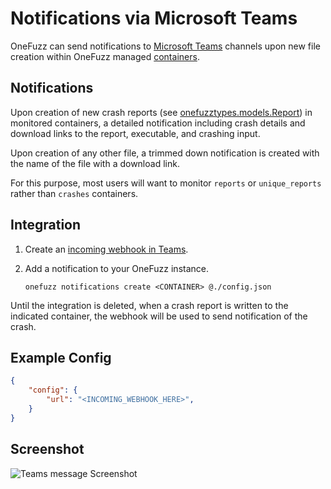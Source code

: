 # Notifications via Microsoft Teams

OneFuzz can send notifications to [Microsoft Teams](https://docs.microsoft.com/en-us/microsoftteams/) channels upon new file creation within OneFuzz managed [containers](../containers.md).

## Notifications

Upon creation of new crash reports (see [onefuzztypes.models.Report](../../src/pytypes/onefuzztypes/models.py))
in monitored containers, a detailed notification including crash details and download
links to the report, executable, and crashing input.

Upon creation of any other file, a trimmed down notification is created with the name
of the file with a download link.

For this purpose, most users will want to monitor `reports` or `unique_reports` rather than `crashes` containers.

## Integration

1. Create an [incoming webhook in Teams](https://docs.microsoft.com/en-us/microsoftteams/platform/webhooks-and-connectors/how-to/add-incoming-webhook#create-an-incoming-webhook).
1. Add a notification to your OneFuzz instance.

    ```
    onefuzz notifications create <CONTAINER> @./config.json
    ```

Until the integration is deleted, when a crash report is written to the indicated container, the webhook will be used to send notification of the crash.

## Example Config

```json
{
    "config": {
        "url": "<INCOMING_WEBHOOK_HERE>",
    }
}
```

## Screenshot

![Teams message Screenshot](teams-message.png)
